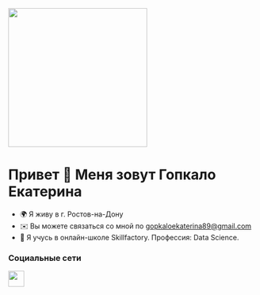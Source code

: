 <div id="header" align="left">
  <img src="https://media.giphy.com/media/xHEedlMz9S5K76n1lv/giphy.gif" width="280"/>
</div>

Привет 👋 Меня зовут Гопкало Екатерина
======================================

*   🌍 Я живу в г. Ростов-на-Дону
*   ✉️ Вы можете связаться со мной по [gopkaloekaterina89@gmail.com](mailto:gopkaloekaterina89@gmail.com)
*   🧠 Я учусь в онлайн-школе Skillfactory. Профессия: Data Science.

### Социальные сети <p align="left"> <a href="https://www.github.com/Ekaterina-1989 " target="_blank" rel="noreferrer"><img src="https://raw.githubusercontent.com/danielcranney/readme-generator/main/public/icons/socials/github.svg " width= "32" height ="32" /></a></p>
